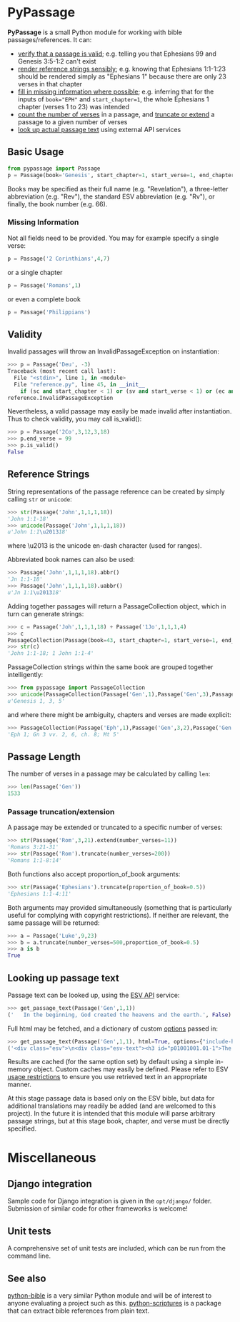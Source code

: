 ﻿# PyPassage

**PyPassage** is a small Python module for working with bible passages/references. It can:

- [verify that a passage is valid](#validity); e.g. telling you that Ephesians 99 and Genesis 3:5-1:2 can't exist
- [render reference strings sensibly](#reference-strings); e.g. knowing that Ephesians 1:1-1:23 should be rendered simply as "Ephesians 1" because there are only 23 verses in that chapter
- [fill in missing information where possible](#missing-information); e.g. inferring that for the inputs of `book="EPH"` and `start_chapter=1`, the whole Ephesians 1 chapter (verses 1 to 23) was intended
- [count the number of verses](#passage-length) in a passage, and [truncate or extend](#passage-truncationextension) a passage to a given number of verses
- [look up actual passage text](#looking-up-passage-text) using external API services



## Basic Usage

```python
from pypassage import Passage
p = Passage(book='Genesis', start_chapter=1, start_verse=1, end_chapter=2, end_verse=3)
```

Books may be specified as their full name (e.g. "Revelation"), a three-letter abbreviation (e.g. "Rev"), the standard ESV abbreviation (e.g. "Rv"), or finally, the book number (e.g. 66).


### Missing Information

Not all fields need to be provided. You may for example specify a single verse:
```python
p = Passage('2 Corinthians',4,7)
```

or a single chapter
```python
p = Passage('Romans',1)
```

or even a complete book
```python
p = Passage('Philippians')
```


## Validity

Invalid passages will throw an InvalidPassageException on instantiation:
```python
>>> p = Passage('Deu', -3)
Traceback (most recent call last):
  File "<stdin>", line 1, in <module>
  File "reference.py", line 45, in __init__
    if (sc and start_chapter < 1) or (sv and start_verse < 1) or (ec and end_chapter < 1) or (ev and end_verse < 1): raise InvalidPassageException()
reference.InvalidPassageException
```

Nevertheless, a valid passage may easily be made invalid after instantiation. Thus to check validity, you may call is_valid():
```python
>>> p = Passage('2Co',3,12,3,18)
>>> p.end_verse = 99
>>> p.is_valid()
False
```


## Reference Strings

String representations of the passage reference can be created by simply calling `str` or `unicode`:
```python
>>> str(Passage('John',1,1,1,18))
'John 1:1-18'
>>> unicode(Passage('John',1,1,1,18))
u'John 1:1\u201318'
```
where \u2013 is the unicode en-dash character (used for ranges).

Abbreviated book names can also be used:
```python
>>> Passage('John',1,1,1,18).abbr()
'Jn 1:1-18'
>>> Passage('John',1,1,1,18).uabbr()
u'Jn 1:1\u201318'
```

Adding together passages will return a PassageCollection object, which in turn can generate strings:
```python
>>> c = Passage('Joh',1,1,1,18) + Passage('1Jo',1,1,1,4)
>>> c
PassageCollection(Passage(book=43, start_chapter=1, start_verse=1, end_chapter=1, end_verse=18), Passage(book=62, start_chapter=1, start_verse=1, end_chapter=1, end_verse=4))
>>> str(c)
'John 1:1-18; 1 John 1:1-4'
```

PassageCollection strings within the same book are grouped together intelligently:
```python
>>> from pypassage import PassageCollection
>>> unicode(PassageCollection(Passage('Gen',1),Passage('Gen',3),Passage('Gen',5)))
u'Genesis 1, 3, 5'
```

and where there might be ambiguity, chapters and verses are made explicit:
```python
>>> PassageCollection(Passage('Eph',1),Passage('Gen',3,2),Passage('Gen',3,6),Passage('Gen',8),Passage('Mat',5)).abbr()
'Eph 1; Gn 3 vv. 2, 6, ch. 8; Mt 5'
```

## Passage Length

The number of verses in a passage may be calculated by calling `len`:
```python
>>> len(Passage('Gen'))
1533
```

### Passage truncation/extension

A passage may be extended or truncated to a specific number of verses:
```python
>>> str(Passage('Rom',3,21).extend(number_verses=11))
'Romans 3:21-31'
>>> str(Passage('Rom').truncate(number_verses=200))
'Romans 1:1-8:14'
```

Both functions also accept proportion_of_book arguments:
```python
>>> str(Passage('Ephesians').truncate(proportion_of_book=0.5))
'Ephesians 1:1-4:11'
```

Both arguments may provided simultaneously (something that is particularly useful for complying with copyright restrictions). If neither are relevant, the same passage will be returned:
```python
>>> a = Passage('Luke',9,23)
>>> b = a.truncate(number_verses=500,proportion_of_book=0.5)
>>> a is b
True
```


## Looking up passage text

Passage text can be looked up, using the [ESV API](http://www.esvapi.org/) service:
```python
>>> get_passage_text(Passage('Gen',1,1))
('   In the beginning, God created the heavens and the earth.', False)
```

Full html may be fetched, and a dictionary of custom [options](http://www.esvapi.org/api) passed in:
```python
>>> get_passage_text(Passage('Gen',1,1), html=True, options={"include-headings":"true"})
('<div class="esv">\n<div class="esv-text"><h3 id="p01001001.01-1">The Creation of the World</h3>\n<p class="chapter-first" id="p01001001.06-1"><span class="chapter-num" id="v01001001-1">1:1&nbsp;</span>In the beginning, God created the heavens and the earth.</p>\n</div>\n</div>', False)
```

Results are cached (for the same option set) by default using a simple in-memory object. Custom caches may easily be defined. Please refer to ESV [usage restrictions](http://www.esvapi.org/#conditions) to ensure you use retrieved text in an appropriate manner.

At this stage passage data is based only on the ESV bible, but data for additional translations may readily be added (and are welcomed to this project). In the future it is intended that this module will parse arbitrary passage strings, but at this stage book, chapter, and verse must be directly specified.



# Miscellaneous
## Django integration
Sample code for Django integration is given in the `opt/django/` folder. Submission of similar code for other frameworks is welcome!

## Unit tests
A comprehensive set of unit tests are included, which can be run from the command line.

## See also
[python-bible](https://github.com/jasford/python-bible) is a very similar Python module and will be of interest to anyone evaluating a project such as this. [python-scriptures](https://github.com/davisd/python-scriptures) is a package that can extract bible references from plain text.
